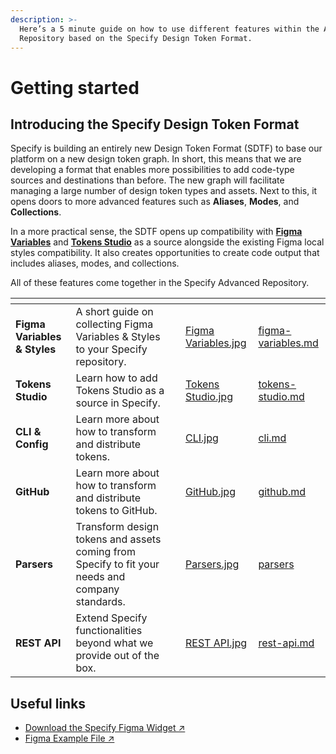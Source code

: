 ```yaml
---
description: >-
  Here’s a 5 minute guide on how to use different features within the Advanced
  Repository based on the Specify Design Token Format.
---
```


# Getting started

## Introducing the Specify Design Token Format

Specify is building an entirely new Design Token Format (SDTF) to base our platform on a new design token graph. In short, this means that we are developing a format that enables more possibilities to add code-type sources and destinations than before. The new graph will facilitate managing a large number of design token types and assets. Next to this, it opens doors to more advanced features such as **Aliases**, **Modes**, and **Collections**.

In a more practical sense, the SDTF opens up compatibility with [**Figma Variables**](figma-variables.md) and [**Tokens Studio**](tokens-studio.md) as a source alongside the existing Figma local styles compatibility. It also creates opportunities to create code output that includes aliases, modes, and collections.

All of these features come together in the Specify Advanced Repository.&#x20;



<table data-view="cards"><thead><tr><th></th><th></th><th data-hidden></th><th data-hidden data-card-cover data-type="files"></th><th data-hidden data-card-target data-type="content-ref"></th></tr></thead><tbody><tr><td><strong>Figma Variables &#x26; Styles</strong></td><td>A short guide on collecting Figma Variables &#x26; Styles to your Specify repository.</td><td></td><td><a href="../.gitbook/assets/Figma Variables.jpg">Figma Variables.jpg</a></td><td><a href="figma-variables.md">figma-variables.md</a></td></tr><tr><td><strong>Tokens Studio</strong></td><td>Learn how to add Tokens Studio as a source in Specify.</td><td></td><td><a href="../.gitbook/assets/Tokens Studio.jpg">Tokens Studio.jpg</a></td><td><a href="tokens-studio.md">tokens-studio.md</a></td></tr><tr><td><strong>CLI &#x26; Config</strong></td><td>Learn more about how to transform and distribute tokens.</td><td></td><td><a href="../.gitbook/assets/CLI.jpg">CLI.jpg</a></td><td><a href="cli.md">cli.md</a></td></tr><tr><td><strong>GitHub</strong></td><td>Learn more about how to transform and distribute tokens to GitHub.</td><td></td><td><a href="../.gitbook/assets/GitHub.jpg">GitHub.jpg</a></td><td><a href="github.md">github.md</a></td></tr><tr><td><strong>Parsers</strong></td><td>Transform design tokens and assets coming from Specify to fit your needs and company standards.</td><td></td><td><a href="../.gitbook/assets/Parsers.jpg">Parsers.jpg</a></td><td><a href="parsers/">parsers</a></td></tr><tr><td><strong>REST API</strong></td><td>Extend Specify functionalities beyond what we provide out of the box.</td><td></td><td><a href="../.gitbook/assets/REST API.jpg">REST API.jpg</a></td><td><a href="rest-api.md">rest-api.md</a></td></tr></tbody></table>

## Useful links

* [Download the Specify Figma Widget ↗ ](https://www.figma.com/community/widget/1182723580740552626)
* [Figma Example File ↗ ](https://www.figma.com/community/file/1078015059752018461/Design-Tokens-from-Figma-to-code-with-Specify)
